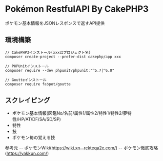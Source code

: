 
# Pokémon RestfulAPI By CakePHP3

ポケモン基本情報をJSONレスポンスで返すAPI提供


## 環境構築

```
// CakePHP3インストール(xxxはプロジェクト名)
composer create-project --prefer-dist cakephp/app xxx

// PHPUnitインストール
composer require --dev phpunit/phpunit:"^5.7|^6.0"

// Goutteインストール
composer require fabpot/goutte
```

## スクレイピング

- ポケモン基本情報(図鑑No/名前/属性1/属性2/特性1/特性2/夢特性/HP/AT/DF/SA/SD/SP)
- 特性
- 技
- ポケモン毎の覚える技

参考元
-- ポケモンWiki(https://wiki.xn--rckteqa2e.com/)
-- ポケモン徹底攻略(https://yakkun.com/)